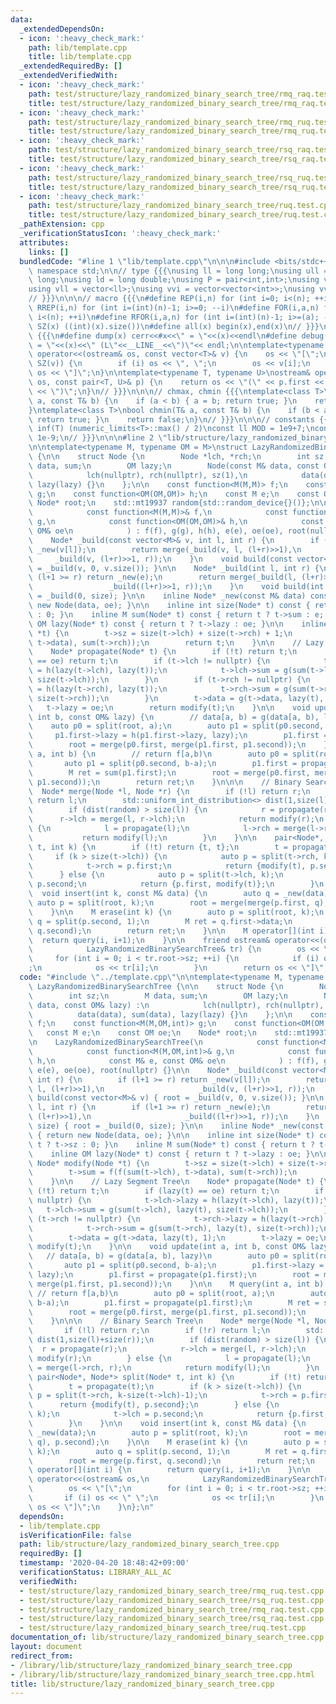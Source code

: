 ```yaml
---
data:
  _extendedDependsOn:
  - icon: ':heavy_check_mark:'
    path: lib/template.cpp
    title: lib/template.cpp
  _extendedRequiredBy: []
  _extendedVerifiedWith:
  - icon: ':heavy_check_mark:'
    path: test/structure/lazy_randomized_binary_search_tree/rmq_raq.test.cpp
    title: test/structure/lazy_randomized_binary_search_tree/rmq_raq.test.cpp
  - icon: ':heavy_check_mark:'
    path: test/structure/lazy_randomized_binary_search_tree/rmq_ruq.test.cpp
    title: test/structure/lazy_randomized_binary_search_tree/rmq_ruq.test.cpp
  - icon: ':heavy_check_mark:'
    path: test/structure/lazy_randomized_binary_search_tree/rsq_raq.test.cpp
    title: test/structure/lazy_randomized_binary_search_tree/rsq_raq.test.cpp
  - icon: ':heavy_check_mark:'
    path: test/structure/lazy_randomized_binary_search_tree/rsq_ruq.test.cpp
    title: test/structure/lazy_randomized_binary_search_tree/rsq_ruq.test.cpp
  - icon: ':heavy_check_mark:'
    path: test/structure/lazy_randomized_binary_search_tree/ruq.test.cpp
    title: test/structure/lazy_randomized_binary_search_tree/ruq.test.cpp
  _pathExtension: cpp
  _verificationStatusIcon: ':heavy_check_mark:'
  attributes:
    links: []
  bundledCode: "#line 1 \"lib/template.cpp\"\n\n\n#include <bits/stdc++.h>\nusing\
    \ namespace std;\n\n// type {{{\nusing ll = long long;\nusing ull = unsigned long\
    \ long;\nusing ld = long double;\nusing P = pair<int,int>;\nusing vi = vector<int>;\n\
    using vll = vector<ll>;\nusing vvi = vector<vector<int>>;\nusing vvll = vector<vector<ll>>;\n\
    // }}}\n\n\n// macro {{{\n#define REP(i,n) for (int i=0; i<(n); ++i)\n#define\
    \ RREP(i,n) for (int i=(int)(n)-1; i>=0; --i)\n#define FOR(i,a,n) for (int i=(a);\
    \ i<(n); ++i)\n#define RFOR(i,a,n) for (int i=(int)(n)-1; i>=(a); --i)\n\n#define\
    \ SZ(x) ((int)(x).size())\n#define all(x) begin(x),end(x)\n// }}}\n\n\n// debug\
    \ {{{\n#define dump(x) cerr<<#x<<\" = \"<<(x)<<endl\n#define debug(x) cerr<<#x<<\"\
    \ = \"<<(x)<<\" (L\"<<__LINE__<<\")\"<< endl;\n\ntemplate<typename T>\nostream&\
    \ operator<<(ostream& os, const vector<T>& v) {\n    os << \"[\";\n    REP (i,\
    \ SZ(v)) {\n        if (i) os << \", \";\n        os << v[i];\n    }\n    return\
    \ os << \"]\";\n}\n\ntemplate<typename T, typename U>\nostream& operator<<(ostream&\
    \ os, const pair<T, U>& p) {\n    return os << \"(\" << p.first << \" \" << p.second\
    \ << \")\";\n}\n// }}}\n\n\n// chmax, chmin {{{\ntemplate<class T>\nbool chmax(T&\
    \ a, const T& b) {\n    if (a < b) { a = b; return true; }\n    return false;\n\
    }\ntemplate<class T>\nbool chmin(T& a, const T& b) {\n    if (b < a) { a = b;\
    \ return true; }\n    return false;\n}\n// }}}\n\n\n// constants {{{\n#define\
    \ inf(T) (numeric_limits<T>::max() / 2)\nconst ll MOD = 1e9+7;\nconst ld EPS =\
    \ 1e-9;\n// }}}\n\n\n#line 2 \"lib/structure/lazy_randomized_binary_search_tree.cpp\"\
    \n\ntemplate<typename M, typename OM = M>\nstruct LazyRandomizedBinarySearchTree\
    \ {\n\n    struct Node {\n        Node *lch, *rch;\n        int sz;\n        M\
    \ data, sum;\n        OM lazy;\n        Node(const M& data, const OM& lazy) :\n\
    \            lch(nullptr), rch(nullptr), sz(1),\n            data(data), sum(data),\
    \ lazy(lazy) {}\n    };\n\n    const function<M(M,M)> f;\n    const function<M(M,OM,int)>\
    \ g;\n    const function<OM(OM,OM)> h;\n    const M e;\n    const OM oe;\n   \
    \ Node* root;\n    std::mt19937 random{std::random_device{}()};\n\n    LazyRandomizedBinarySearchTree(\n\
    \            const function<M(M,M)>& f,\n            const function<M(M,OM,int)>&\
    \ g,\n            const function<OM(OM,OM)>& h,\n            const M& e, const\
    \ OM& oe\n            ) : f(f), g(g), h(h), e(e), oe(oe), root(nullptr) {}\n\n\
    \    Node* _build(const vector<M>& v, int l, int r) {\n        if (l+1 >= r) return\
    \ _new(v[l]);\n        return merge(_build(v, l, (l+r)>>1),\n                \
    \     _build(v, (l+r)>>1, r));\n    }\n    void build(const vector<M>& v) { root\
    \ = _build(v, 0, v.size()); }\n\n    Node* _build(int l, int r) {\n        if\
    \ (l+1 >= r) return _new(e);\n        return merge(_build(l, (l+r)>>1),\n    \
    \                 _build((l+r)>>1, r));\n    }\n    void build(int size) { root\
    \ = _build(0, size); }\n\n    inline Node* _new(const M& data) const { return\
    \ new Node(data, oe); }\n\n    inline int size(Node* t) const { return t ? t->sz\
    \ : 0; }\n    inline M sum(Node* t) const { return t ? t->sum : e; }\n    inline\
    \ OM lazy(Node* t) const { return t ? t->lazy : oe; }\n\n    inline Node* modify(Node\
    \ *t) {\n        t->sz = size(t->lch) + size(t->rch) + 1;\n        t->sum = f(f(sum(t->lch),\
    \ t->data), sum(t->rch));\n        return t;\n    }\n\n    // Lazy Segment Tree\n\
    \    Node* propagate(Node* t) {\n        if (!t) return t;\n        if (lazy(t)\
    \ == oe) return t;\n        if (t->lch != nullptr) {\n            t->lch->lazy\
    \ = h(lazy(t->lch), lazy(t));\n            t->lch->sum = g(sum(t->lch), lazy(t),\
    \ size(t->lch));\n        }\n        if (t->rch != nullptr) {\n            t->rch->lazy\
    \ = h(lazy(t->rch), lazy(t));\n            t->rch->sum = g(sum(t->rch), lazy(t),\
    \ size(t->rch));\n        }\n        t->data = g(t->data, lazy(t), 1);\n     \
    \   t->lazy = oe;\n        return modify(t);\n    }\n\n    void update(int a,\
    \ int b, const OM& lazy) {\n        // data[a, b) = g(data[a, b), lazy)\n    \
    \    auto p0 = split(root, a);\n        auto p1 = split(p0.second, b-a);\n   \
    \     p1.first->lazy = h(p1.first->lazy, lazy);\n        p1.first = propagate(p1.first);\n\
    \        root = merge(p0.first, merge(p1.first, p1.second));\n    }\n\n    M query(int\
    \ a, int b) {\n        // return f[a,b)\n        auto p0 = split(root, a);\n \
    \       auto p1 = split(p0.second, b-a);\n        p1.first = propagate(p1.first);\n\
    \        M ret = sum(p1.first);\n        root = merge(p0.first, merge(p1.first,\
    \ p1.second));\n        return ret;\n    }\n\n\n    // Binary Search Tree\n  \
    \  Node* merge(Node *l, Node *r) {\n        if (!l) return r;\n        if (!r)\
    \ return l;\n        std::uniform_int_distribution<> dist(1,size(l)+size(r));\n\
    \        if (dist(random) > size(l)) {\n            r = propagate(r);\n      \
    \      r->lch = merge(l, r->lch);\n            return modify(r);\n        } else\
    \ {\n            l = propagate(l);\n            l->rch = merge(l->rch, r);\n \
    \           return modify(l);\n        }\n    }\n\n    pair<Node*, Node*> split(Node*\
    \ t, int k) {\n        if (!t) return {t, t};\n        t = propagate(t);\n   \
    \     if (k > size(t->lch)) {\n            auto p = split(t->rch, k-size(t->lch)-1);\n\
    \            t->rch = p.first;\n            return {modify(t), p.second};\n  \
    \      } else {\n            auto p = split(t->lch, k);\n            t->lch =\
    \ p.second;\n            return {p.first, modify(t)};\n        }\n    }\n\n  \
    \  void insert(int k, const M& data) {\n        auto q = _new(data);\n       \
    \ auto p = split(root, k);\n        root = merge(merge(p.first, q), p.second);\n\
    \    }\n\n    M erase(int k) {\n        auto p = split(root, k);\n        auto\
    \ q = split(p.second, 1);\n        M ret = q.first->data;\n        root = merge(p.first,\
    \ q.second);\n        return ret;\n    }\n\n    M operator[](int i) {\n      \
    \  return query(i, i+1);\n    }\n\n    friend ostream& operator<<(ostream& os,\n\
    \            LazyRandomizedBinarySearchTree& tr) {\n        os << \"[\";\n   \
    \     for (int i = 0; i < tr.root->sz; ++i) {\n            if (i) os << \" \"\
    ;\n            os << tr[i];\n        }\n        return os << \"]\";\n    }\n};\n"
  code: "#include \"../template.cpp\"\n\ntemplate<typename M, typename OM = M>\nstruct\
    \ LazyRandomizedBinarySearchTree {\n\n    struct Node {\n        Node *lch, *rch;\n\
    \        int sz;\n        M data, sum;\n        OM lazy;\n        Node(const M&\
    \ data, const OM& lazy) :\n            lch(nullptr), rch(nullptr), sz(1),\n  \
    \          data(data), sum(data), lazy(lazy) {}\n    };\n\n    const function<M(M,M)>\
    \ f;\n    const function<M(M,OM,int)> g;\n    const function<OM(OM,OM)> h;\n \
    \   const M e;\n    const OM oe;\n    Node* root;\n    std::mt19937 random{std::random_device{}()};\n\
    \n    LazyRandomizedBinarySearchTree(\n            const function<M(M,M)>& f,\n\
    \            const function<M(M,OM,int)>& g,\n            const function<OM(OM,OM)>&\
    \ h,\n            const M& e, const OM& oe\n            ) : f(f), g(g), h(h),\
    \ e(e), oe(oe), root(nullptr) {}\n\n    Node* _build(const vector<M>& v, int l,\
    \ int r) {\n        if (l+1 >= r) return _new(v[l]);\n        return merge(_build(v,\
    \ l, (l+r)>>1),\n                     _build(v, (l+r)>>1, r));\n    }\n    void\
    \ build(const vector<M>& v) { root = _build(v, 0, v.size()); }\n\n    Node* _build(int\
    \ l, int r) {\n        if (l+1 >= r) return _new(e);\n        return merge(_build(l,\
    \ (l+r)>>1),\n                     _build((l+r)>>1, r));\n    }\n    void build(int\
    \ size) { root = _build(0, size); }\n\n    inline Node* _new(const M& data) const\
    \ { return new Node(data, oe); }\n\n    inline int size(Node* t) const { return\
    \ t ? t->sz : 0; }\n    inline M sum(Node* t) const { return t ? t->sum : e; }\n\
    \    inline OM lazy(Node* t) const { return t ? t->lazy : oe; }\n\n    inline\
    \ Node* modify(Node *t) {\n        t->sz = size(t->lch) + size(t->rch) + 1;\n\
    \        t->sum = f(f(sum(t->lch), t->data), sum(t->rch));\n        return t;\n\
    \    }\n\n    // Lazy Segment Tree\n    Node* propagate(Node* t) {\n        if\
    \ (!t) return t;\n        if (lazy(t) == oe) return t;\n        if (t->lch !=\
    \ nullptr) {\n            t->lch->lazy = h(lazy(t->lch), lazy(t));\n         \
    \   t->lch->sum = g(sum(t->lch), lazy(t), size(t->lch));\n        }\n        if\
    \ (t->rch != nullptr) {\n            t->rch->lazy = h(lazy(t->rch), lazy(t));\n\
    \            t->rch->sum = g(sum(t->rch), lazy(t), size(t->rch));\n        }\n\
    \        t->data = g(t->data, lazy(t), 1);\n        t->lazy = oe;\n        return\
    \ modify(t);\n    }\n\n    void update(int a, int b, const OM& lazy) {\n     \
    \   // data[a, b) = g(data[a, b), lazy)\n        auto p0 = split(root, a);\n \
    \       auto p1 = split(p0.second, b-a);\n        p1.first->lazy = h(p1.first->lazy,\
    \ lazy);\n        p1.first = propagate(p1.first);\n        root = merge(p0.first,\
    \ merge(p1.first, p1.second));\n    }\n\n    M query(int a, int b) {\n       \
    \ // return f[a,b)\n        auto p0 = split(root, a);\n        auto p1 = split(p0.second,\
    \ b-a);\n        p1.first = propagate(p1.first);\n        M ret = sum(p1.first);\n\
    \        root = merge(p0.first, merge(p1.first, p1.second));\n        return ret;\n\
    \    }\n\n\n    // Binary Search Tree\n    Node* merge(Node *l, Node *r) {\n \
    \       if (!l) return r;\n        if (!r) return l;\n        std::uniform_int_distribution<>\
    \ dist(1,size(l)+size(r));\n        if (dist(random) > size(l)) {\n          \
    \  r = propagate(r);\n            r->lch = merge(l, r->lch);\n            return\
    \ modify(r);\n        } else {\n            l = propagate(l);\n            l->rch\
    \ = merge(l->rch, r);\n            return modify(l);\n        }\n    }\n\n   \
    \ pair<Node*, Node*> split(Node* t, int k) {\n        if (!t) return {t, t};\n\
    \        t = propagate(t);\n        if (k > size(t->lch)) {\n            auto\
    \ p = split(t->rch, k-size(t->lch)-1);\n            t->rch = p.first;\n      \
    \      return {modify(t), p.second};\n        } else {\n            auto p = split(t->lch,\
    \ k);\n            t->lch = p.second;\n            return {p.first, modify(t)};\n\
    \        }\n    }\n\n    void insert(int k, const M& data) {\n        auto q =\
    \ _new(data);\n        auto p = split(root, k);\n        root = merge(merge(p.first,\
    \ q), p.second);\n    }\n\n    M erase(int k) {\n        auto p = split(root,\
    \ k);\n        auto q = split(p.second, 1);\n        M ret = q.first->data;\n\
    \        root = merge(p.first, q.second);\n        return ret;\n    }\n\n    M\
    \ operator[](int i) {\n        return query(i, i+1);\n    }\n\n    friend ostream&\
    \ operator<<(ostream& os,\n            LazyRandomizedBinarySearchTree& tr) {\n\
    \        os << \"[\";\n        for (int i = 0; i < tr.root->sz; ++i) {\n     \
    \       if (i) os << \" \";\n            os << tr[i];\n        }\n        return\
    \ os << \"]\";\n    }\n};\n"
  dependsOn:
  - lib/template.cpp
  isVerificationFile: false
  path: lib/structure/lazy_randomized_binary_search_tree.cpp
  requiredBy: []
  timestamp: '2020-04-20 18:48:42+09:00'
  verificationStatus: LIBRARY_ALL_AC
  verifiedWith:
  - test/structure/lazy_randomized_binary_search_tree/rmq_ruq.test.cpp
  - test/structure/lazy_randomized_binary_search_tree/rsq_ruq.test.cpp
  - test/structure/lazy_randomized_binary_search_tree/rmq_raq.test.cpp
  - test/structure/lazy_randomized_binary_search_tree/rsq_raq.test.cpp
  - test/structure/lazy_randomized_binary_search_tree/ruq.test.cpp
documentation_of: lib/structure/lazy_randomized_binary_search_tree.cpp
layout: document
redirect_from:
- /library/lib/structure/lazy_randomized_binary_search_tree.cpp
- /library/lib/structure/lazy_randomized_binary_search_tree.cpp.html
title: lib/structure/lazy_randomized_binary_search_tree.cpp
---
```

